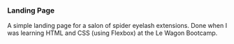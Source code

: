 ### Landing Page 
A simple landing page for a salon of spider eyelash extensions. Done when I was learning HTML and CSS (using Flexbox) at the Le Wagon Bootcamp.
